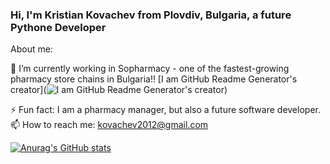 ### Hi, I'm Kristian Kovachev from Plovdiv, Bulgaria, a future Pythone Developer

About me:

🔭 I’m currently working in Sopharmacy - one of the fastest-growing pharmacy store chains in Bulgaria!! [I am GitHub Readme Generator's creator](![I am GitHub Readme Generator's creator](https://cdn-dbghh.nitrocdn.com/QebVtDaNFCEeCVKUoJXTUOHxlyingHVa/assets/images/optimized/rev-7e033fe/www.minddigital.com/wp-content/uploads/2020/05/Python-development.jpg))
 
⚡ Fun fact: I am a pharmacy manager, but also a future software developer.
📫 How to reach me: kovachev2012@gmail.com


[![Anurag's GitHub stats](https://github-readme-stats.vercel.app/api?username=KrisKov76)](https://github.com/anuraghazra/github-readme-stats)
